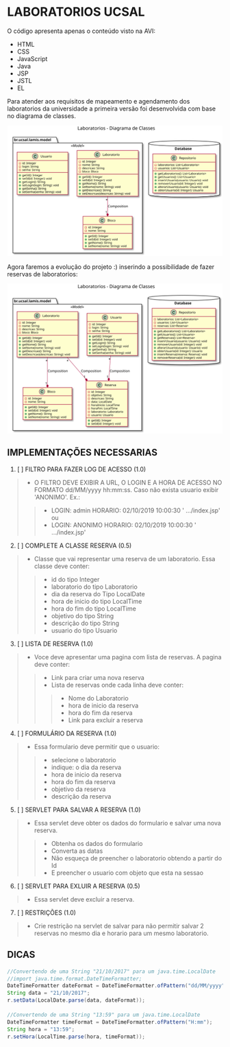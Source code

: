 # LABORATORIOS UCSAL

O código apresenta apenas o conteúdo visto na AVI:
* HTML
* CSS
* JavaScript
* Java
* JSP
* JSTL
* EL


Para atender aos requisitos de mapeamento e agendamento dos laboratorios da universidade a primeira versão foi desenvolvida com base no diagrama de classes.

![DIAGRAMA UML](./uml.svg)
                                    
Agora faremos a evolução do projeto :) inserindo a possibilidade de fazer reservas de laboratorios: 
 
![DIAGRAMA UML](./reservas.svg)


## IMPLEMENTAÇÕES NECESSARIAS
1. [ ] FILTRO PARA FAZER LOG DE ACESSO (1.0)

> - O FILTRO DEVE EXIBIR A URL, O LOGIN E A HORA DE ACESSO NO FORMATO dd/MM/yyyy hh:mm:ss. Caso não exista usuario exibir 'ANONIMO'. Ex.:
>> - LOGIN: admin HORARIO: 02/10/2019 10:00:30 ' .../index.jsp' ou 
>> - LOGIN: ANONIMO HORARIO: 02/10/2019 10:00:30 ' .../index.jsp'   

2. [ ] COMPLETE A CLASSE RESERVA (0.5)

> - Classe que vai representar uma reserva de um laboratorio. Essa classe deve conter:
>> - id do tipo Integer
>> - laboratorio do tipo Laboratorio
>> - dia da reserva do Tipo LocalDate
>> - hora de inicio do tipo LocalTime
>> - hora do fim do tipo LocalTime
>> - objetivo do tipo String
>> - descrição do tipo String
>> - usuario do tipo Usuario

3. [ ] LISTA DE RESERVA (1.0)

> - Voce deve apresentar uma pagina com lista de reservas. A pagina deve conter: 
>> - Link para criar uma nova reserva
>> - Lista de reservas onde cada linha deve conter:
>>> - Nome do Laboratorio
>>> - hora de inicio da reserva
>>> - hora do fim da reserva
>>> - Link para excluir a reserva

4. [ ] FORMULÁRIO DA RESERVA (1.0)

> -  Essa formulario deve permitir que o usuario:
>> - selecione o laboratorio
>> - indique: o dia da reserva
>> - hora de inicio da reserva
>> - hora do fim da reserva
>> - objetivo da reserva 
>> - descrição da reserva

5. [ ] SERVLET PARA SALVAR A RESERVA (1.0)

> -  Essa servlet deve obter os dados do formulario e salvar uma nova reserva.
>> - Obtenha os dados do formulario
>> - Converta as datas
>> - Não esqueça de preencher o laboratorio obtendo a partir do Id
>> - E preencher o usuario com objeto que esta na sessao

6. [ ] SERVLET PARA EXLUIR A RESERVA  (0.5)

> -  Essa servlet deve excluir a reserva.

7. [ ] RESTRIÇÕES (1.0)

> -  Crie restrição na servlet de salvar para não permitir salvar 2 reservas no mesmo dia e horario para um mesmo laboratorio.


## DICAS

```Java
//Convertendo de uma String "21/10/2017" para um java.time.LocalDate
//import java.time.format.DateTimeFormatter;
DateTimeFormatter dateFormat = DateTimeFormatter.ofPattern("dd/MM/yyyy");
String data = "21/10/2017";
r.setData(LocalDate.parse(data, dateFormat));

//Convertendo de uma String "13:59" para um java.time.LocalDate
DateTimeFormatter timeFormat = DateTimeFormatter.ofPattern("H:mm");
String hora = "13:59";
r.setHora(LocalTime.parse(hora, timeFormat));

```

